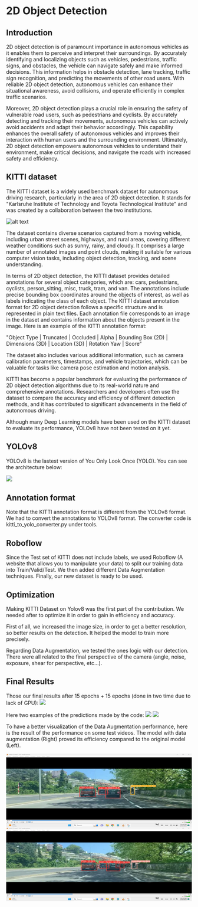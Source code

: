 # 2D Object Detection

## Introduction

2D object detection is of paramount importance in autonomous vehicles as it enables them to perceive and interpret their surroundings. By accurately identifying and localizing objects such as vehicles, pedestrians, traffic signs, and obstacles, the vehicle can navigate safely and make informed decisions. This information helps in obstacle detection, lane tracking, traffic sign recognition, and predicting the movements of other road users. With reliable 2D object detection, autonomous vehicles can enhance their situational awareness, avoid collisions, and operate efficiently in complex traffic scenarios.

Moreover, 2D object detection plays a crucial role in ensuring the safety of vulnerable road users, such as pedestrians and cyclists. By accurately detecting and tracking their movements, autonomous vehicles can actively avoid accidents and adapt their behavior accordingly. This capability enhances the overall safety of autonomous vehicles and improves their interaction with human users and the surrounding environment. Ultimately, 2D object detection empowers autonomous vehicles to understand their environment, make critical decisions, and navigate the roads with increased safety and efficiency.

## KITTI dataset
The KITTI dataset is a widely used benchmark dataset for autonomous driving research, particularly in the area of 2D object detection. It stands for "Karlsruhe Institute of Technology and Toyota Technological Institute" and was created by a collaboration between the two institutions.

![alt text](https://www.cvlibs.net/datasets/kitti/results/e110715461db375dfdbf3d2cb8c8daad73ce0022/image_2/0000000000.png)

The dataset contains diverse scenarios captured from a moving vehicle, including urban street scenes, highways, and rural areas, covering different weather conditions such as sunny, rainy, and cloudy. It comprises a large number of annotated images and point clouds, making it suitable for various computer vision tasks, including object detection, tracking, and scene understanding.

In terms of 2D object detection, the KITTI dataset provides detailed annotations for several object categories, which are: cars, pedestrians, cyclists, person_sitting, misc, truck, tram, and van. The annotations include precise bounding box coordinates around the objects of interest, as well as labels indicating the class of each object. 
The KITTI dataset annotation format for 2D object detection follows a specific structure and is represented in plain text files. Each annotation file corresponds to an image in the dataset and contains information about the objects present in the image. Here is an example of the KITTI annotation format:

"Object Type | Truncated | Occluded | Alpha | Bounding Box (2D) | Dimensions (3D) | Location (3D) | Rotation Yaw | Score"

The dataset also includes various additional information, such as camera calibration parameters, timestamps, and vehicle trajectories, which can be valuable for tasks like camera pose estimation and motion analysis.

KITTI has become a popular benchmark for evaluating the performance of 2D object detection algorithms due to its real-world nature and comprehensive annotations. Researchers and developers often use the dataset to compare the accuracy and efficiency of different detection methods, and it has contributed to significant advancements in the field of autonomous driving.

Although many Deep Learning models have been used on the KITTI dataset to evaluate its performance, YOLOv8 have not been tested on it yet.


## YOLOv8

YOLOv8 is the lastest version of You Only Look Once (YOLO). You can see the architecture below:

<img src="https://user-images.githubusercontent.com/27466624/239739723-57391d0f-1848-4388-9f30-88c2fb79233f.jpg">

## Annotation format

Note that the KITTI annotation format is different from the YOLOv8 format. We had to convert the annotations to YOLOv8 format. The converter code is kitti_to_yolo_converter.py under tools.

## Roboflow

Since the Test set of KITTI does not include labels, we used Roboflow (A website that allows you to manipulate your data) to split our training data into Train/Valid/Test. We then added different Data Augmentation techniques. Finally, our new dataset is ready to be used.


## Optimization

Making KITTI Dataset on Yolov8 was the first part of the contribution. We needed after to optimize it in order to gain in efficiency and accuracy.

First of all, we increased the image size, in order to get a better resolution, so better results on the detection. It helped the model to train more precisely.

Regarding Data Augmentation, we tested the ones logic with our detection. There were all related to the final perspective of the camera (angle, noise, exposure, shear for perspective, etc...).

## Final Results

Those our final results after 15 epochs + 15 epochs (done in two time due to lack of GPU):
<img src="DLAV\augmented_results.png">

Here two examples of the predictions made by the code:
<img src="DLAV\test_predict1.png">
<img src="DLAV\test_predict2.png">

To have a better visualization of the Data Augmentation performance, here is the result of the performance on some test videos. The model with data augmentation (Right) proved its efficiency compared to the original model (Left).

<img align="left" width="600" height="200" src="DLAV\00_27.png"><img align="right" width="600" height="200" src="DLAV\00_27_data_augmented.png">



